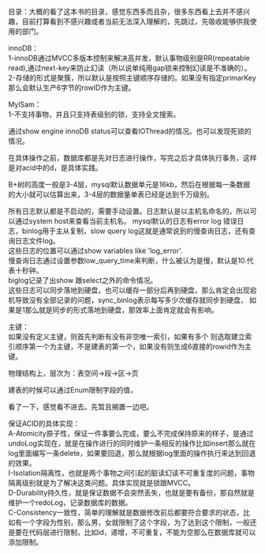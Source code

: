 目录：大概的看了这本书的目录，感觉东西多而且杂，很多东西看上去并不感兴趣，目前打算看到不感兴趣或者当前无法深入理解的，先跳过，先吸收能够供我使用的部门。  

innoDB：  
1-innoDB通过MVCC多版本控制来解决高并发，默认事物级别是RR(repeatable read),通过next-key来防止幻读（所以说单纯用gap锁来控制幻读是不准确的）。  
2-存储的形式是聚簇，所以默认是按照主键顺序存储的。如果没有指定primarKey那么会默认生产6字节的rowID作为主键。

MylSam：  
1-不支持事物，并且只支持表级别的锁，支持全文搜索。   

通过show engine innoDB status可以查看IOThread的情况。也可以发现死锁的情况。   

在具体操作之前，数据库都是先对日志进行操作，写完之后才具体执行事务，这样是对acid中的d，是具体实践。  

B+树的高度一般是3-4层，mysql默认数据单元是16kb，然后在根据每一条数据的大小就可以估算出来，3-4层的数据量单表已经是达到千万级别。  

所有日志默认都是不启动的，需要手动设置。日志默认是以主机名命名的，所以可以通过system host来查看当前主机名。 
mysql默认的日志有error log 错误日志，binlog用于主从复制，slow query log这就是通常说到的慢查询日志，还有查询日志文件log。  
这些日志的位置可以通过show variables like 'log_error'.   
慢查询日志通过设置参数low_query_time来判断，什么被认为是慢，默认是10.代表十秒钟。  
biglog记录了出show 跟select之外的命令情况。  
这些日志可以同步落地到硬盘，也可以缓存一部分后再到硬盘，那么肯定会出现宕机导致没有全部记录的问题，sync_binlog表示每写多少次缓存就同步到硬盘，
如果是1那么就是同步的形式落地到硬盘，那效率上面肯定就会有影响。  

主键：  
如果没有定义主键，则首先判断有没有非空唯一索引，如果有多个 则选取建立索引顺序第一个为主键，不是建表的第一个，如果没有则生成6直接的rowid作为主键。  

物理结构上，层次为：表空间->段->区->页  

建表的时候可以通过Enum限制字段的值，


看了一下，感觉看不进去。先暂且搁置一边吧。

保证ACID的具体实现：  
A-Atomicity原子性，保证一件事要么完成，要么不完成保持原来的样子，是通过undoLog实现在，就是在操作进行的同时维护一条相反的操作比如insert那么就在log里面编写一条delete，如果要回退，那么就根据log里面的操作执行来达到回退的效果。  
I-Isolation隔离性，也就是两个事物之间引起的脏读幻读不可重复度的问题，事物隔离级别就是为了解决这类问题。具体实现就是锁跟MVCC。  
D-Durability持久性，就是保证数据不会突然丢失，也就是要有备份，那自然就是维护一个redoLog，记录数据库的数据。   
C-Consistency一致性，简单的理解就是数据修改前后都要符合要求的状态，比如有一个字段为性别，那么男，女就限制了这个字段，为了达到这个限制，一般还是要在代码层进行限制，比如id，递增，不可重复，不能为空那么在数据库就可以添加限制。   

